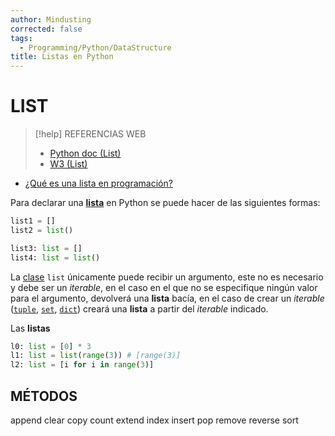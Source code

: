 ```yaml
---
author: Mindusting
corrected: false
tags:
  - Programming/Python/DataStructure
title: Listas en Python
---
```



# LIST

> [!help] REFERENCIAS WEB
> - [Python doc (List)](https://docs.python.org/3/tutorial/datastructures.html)
> - [W3 (List)](https://www.w3schools.com/python/python_lists.asp)

- [¿Qué es una lista en programación?](../../pc/pc_list.md)

Para declarar una [**lista**](../../pc/pc_list.md) en Python se puede hacer de las siguientes formas:

```py
list1 = []
list2 = list()

list3: list = []
list4: list = list()
```

La [clase](../py_class.md) `list` únicamente puede recibir un argumento, este no es necesario y debe ser un *iterable*, en el caso en el que no se especifique ningún valor para el argumento, devolverá una **lista** bacía, en el caso de crear un *iterable* ([`tuple`](py_tuple.md), [`set`](py_set.md), [`dict`](py_dict.md)) creará una **lista** a partir del *iterable* indicado.

Las **listas** 

```py
l0: list = [0] * 3
l1: list = list(range(3)) # [range(3)]
l2: list = [i for i in range(3)]
```

## MÉTODOS

append
clear
copy
count
extend
index
insert
pop
remove
reverse
sort
